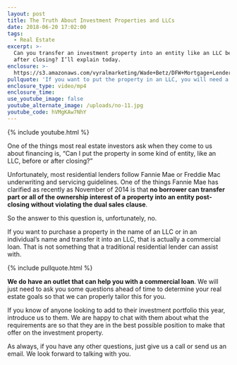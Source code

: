 ```yaml
---
layout: post
title: The Truth About Investment Properties and LLCs
date: 2018-06-20 17:02:00
tags:
  - Real Estate
excerpt: >-
  Can you transfer an investment property into an entity like an LLC before or
  after closing? I’ll explain today.
enclosure: >-
  https://s3.amazonaws.com/vyralmarketing/Wade+Betz/DFW+Mortgage+Lender-+The+Truth+About+Investment+Properties+and+LLCs.mp4
pullquote: 'If you want to put the property in an LLC, you will need a commercial loan.'
enclosure_type: video/mp4
enclosure_time:
use_youtube_image: false
youtube_alternate_image: /uploads/no-11.jpg
youtube_code: hVMgKAw7NhY
---
```


{% include youtube.html %}

One of the things most real estate investors ask when they come to us about financing is, “Can I put the property in some kind of entity, like an LLC, before or after closing?”

Unfortunately, most residential lenders follow Fannie Mae or Freddie Mac underwriting and servicing guidelines. One of the things Fannie Mae has clarified as recently as November of 2014 is that **no borrower can transfer part or all of the ownership interest of a property into an entity post-closing without violating the dual sales clause**.

So the answer to this question is, unfortunately, no.

If you want to purchase a property in the name of an LLC or in an individual’s name and transfer it into an LLC, that is actually a commercial loan. That is not something that a traditional residential lender can assist with.

{% include pullquote.html %}

**We do have an outlet that can help you with a commercial loan**. We will just need to ask you some questions ahead of time to determine your real estate goals so that we can properly tailor this for you.

If you know of anyone looking to add to their investment portfolio this year, introduce us to them. We are happy to chat with them about what the requirements are so that they are in the best possible position to make that offer on the investment property.

As always, if you have any other questions, just give us a call or send us an email. We look forward to talking with you.